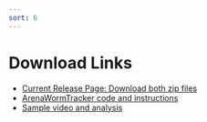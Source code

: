 ```yaml
---
sort: 6
---
```


# Download Links

* [Current Release Page: Download both zip files](https://github.com/albrechtLab/ArenaWormTracker/releases/tag/1.0.0)
* [ArenaWormTracker code and instructions](https://github.com/albrechtLab/ArenaWormTracker/archive/1.0.0.zip)
* [Sample video and analysis](https://github.com/albrechtLab/ArenaWormTracker/releases/download/1.0.0/N2_IAA-7_stripe2_sample.zip)

